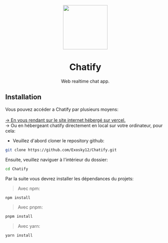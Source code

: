 <p align="center">
    <a href="https://github.com/Exosky12/Chatify">
        <img src="https://chatify-exosky.vercel.app/_next/image?url=%2Flogo.png&w=640&q=75" height="140">
    </a>
</p>
<h1 align="center">Chatify</h1>
<p align="center">Web realtime chat app.</p>

## Installation

Vous pouvez accéder a Chatify par plusieurs moyens: <br><br>
<a href="https://chatify-exosky.vercel.app/">-> En vous rendant sur le site internet hébergé sur vercel.</a> <br>
-> Ou en hébergeant chatify directement en local sur votre ordinateur, pour cela:
- Veuillez d'abord cloner le repository github:
```sh
git clone https://github.com/Exosky12/Chatify.git
```
Ensuite, veuillez naviguer à l'intérieur du dossier:
```sh
cd Chatify
```
Par la suite vous devrez installer les dépendances du projets:
> Avec npm:
```sh
npm install
```
> Avec pnpm:
```sh
pnpm install
```
> Avec yarn:
```sh
yarn install
```
